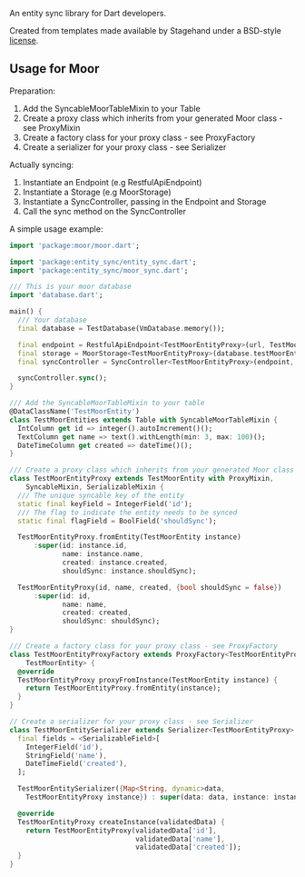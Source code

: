 An entity sync library for Dart developers.

Created from templates made available by Stagehand under a BSD-style
[license](https://github.com/dart-lang/stagehand/blob/master/LICENSE).

## Usage for Moor

Preparation:
1. Add the SyncableMoorTableMixin to your Table 
2. Create a proxy class which inherits from your generated Moor class - see ProxyMixin
3. Create a factory class for your proxy class - see ProxyFactory
4. Create a serializer for your proxy class - see Serializer


Actually syncing:
1. Instantiate an Endpoint (e.g RestfulApiEndpoint)
2. Instantiate a Storage (e.g MoorStorage)
3. Instantiate a SyncController, passing in the Endpoint and Storage
4. Call the sync method on the SyncController


A simple usage example:

```dart
import 'package:moor/moor.dart';

import 'package:entity_sync/entity_sync.dart';
import 'package:entity_sync/moor_sync.dart';

/// This is your moor database
import 'database.dart';

main() {
  /// Your database
  final database = TestDatabase(VmDatabase.memory());

  final endpoint = RestfulApiEndpoint<TestMoorEntityProxy>(url, TestMoorEntitySerializer());
  final storage = MoorStorage<TestMoorEntityProxy>(database.testMoorEntities, database, TestMoorEntityProxyFactory());
  final syncController = SyncController<TestMoorEntityProxy>(endpoint, storage);

  syncController.sync();
}

/// Add the SyncableMoorTableMixin to your table
@DataClassName('TestMoorEntity')
class TestMoorEntities extends Table with SyncableMoorTableMixin {
  IntColumn get id => integer().autoIncrement()();
  TextColumn get name => text().withLength(min: 3, max: 100)();
  DateTimeColumn get created => dateTime()();
}

/// Create a proxy class which inherits from your generated Moor class - see ProxyMixin
class TestMoorEntityProxy extends TestMoorEntity with ProxyMixin,
    SyncableMixin, SerializableMixin {
  /// The unique syncable key of the entity
  static final keyField = IntegerField('id');
  /// The flag to indicate the entity needs to be synced
  static final flagField = BoolField('shouldSync');

  TestMoorEntityProxy.fromEntity(TestMoorEntity instance)
      :super(id: instance.id,
             name: instance.name,
             created: instance.created,
             shouldSync: instance.shouldSync);

  TestMoorEntityProxy(id, name, created, {bool shouldSync = false})
      :super(id: id,
             name: name,
             created: created,
             shouldSync: shouldSync);
}

/// Create a factory class for your proxy class - see ProxyFactory 
class TestMoorEntityProxyFactory extends ProxyFactory<TestMoorEntityProxy,
    TestMoorEntity> {
  @override
  TestMoorEntityProxy proxyFromInstance(TestMoorEntity instance) {
    return TestMoorEntityProxy.fromEntity(instance);
  }
}

// Create a serializer for your proxy class - see Serializer
class TestMoorEntitySerializer extends Serializer<TestMoorEntityProxy> {
  final fields = <SerializableField>[
    IntegerField('id'),
    StringField('name'),
    DateTimeField('created'),
  ];

  TestMoorEntitySerializer({Map<String, dynamic>data,
    TestMoorEntityProxy instance}) : super(data: data, instance: instance);

  @override
  TestMoorEntityProxy createInstance(validatedData) {
    return TestMoorEntityProxy(validatedData['id'],
                               validatedData['name'],
                               validatedData['created']);
  }
}
```
